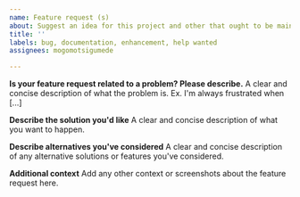 ```yaml
---
name: Feature request (s)
about: Suggest an idea for this project and other that ought to be maintained
title: ''
labels: bug, documentation, enhancement, help wanted
assignees: mogomotsigumede

---
```


**Is your feature request related to a problem? Please describe.**
A clear and concise description of what the problem is. Ex. I'm always frustrated when [...]

**Describe the solution you'd like**
A clear and concise description of what you want to happen.

**Describe alternatives you've considered**
A clear and concise description of any alternative solutions or features you've considered.

**Additional context**
Add any other context or screenshots about the feature request here.
